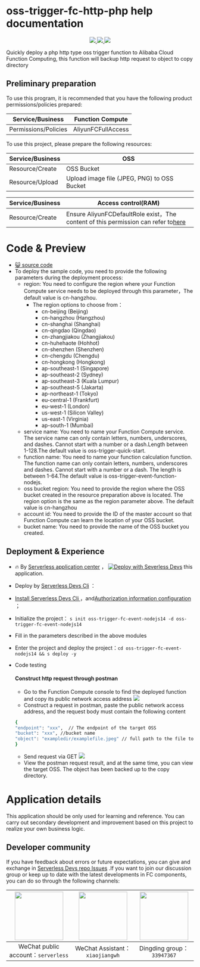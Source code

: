 # oss-trigger-fc-http-php help documentation

<p align="center" class="flex justify-center">
    <a href="https://www.serverless-devs.com" class="ml-1">
    <img src="http://editor.devsapp.cn/icon?package=oss-trigger-fc-http-php&type=packageType">
  </a>
  <a href="http://www.devsapp.cn/details.html?name=oss-trigger-fc-http-php" class="ml-1">
    <img src="http://editor.devsapp.cn/icon?package=oss-trigger-fc-http-php&type=packageVersion">
  </a>
  <a href="http://www.devsapp.cn/details.html?name=oss-trigger-fc-http-php" class="ml-1">
    <img src="http://editor.devsapp.cn/icon?package=oss-trigger-fc-http-php&type=packageDownload">
  </a>
</p>

<description>

Quickly deploy a php http type oss trigger function to Alibaba Cloud Function Computing, this function will backup http request to object to copy directory

</description>

## Preliminary preparation 
To use this program, it is recommended that you have the following product permissions/policies prepared:

| Service/Business | Function Compute   |
| --- |--------------------|
| Permissions/Policies | AliyunFCFullAccess |

To use this project, please prepare the following resources:

| Service/Business | OSS                                         |
|------------------|---------------------------------------------|
| Resource/Create  | OSS Bucket                                  |
| Resource/Upload  | Upload image file (JPEG, PNG) to OSS Bucket |

| Service/Business | Access control(RAM) |
| -- |  --- |
| Resource/Create | Ensure AliyunFCDefaultRole exist，The content of this permission can refer to[here](https://help.aliyun.com/document_detail/181589.html) |


<codepre id="codepre">

# Code & Preview

- [ :smiley_cat: source code](https://github.com/devsapp/start-fc/blob/main/event-function/oss-trigger-fc-event-nodejs14)
- To deploy the sample code, you need to provide the following parameters during the deployment process:
  - region: You need to configure the region where your Function Compute service needs to be deployed through this parameter，The default value is cn-hangzhou.
    - The region options to choose from：
      - cn-beijing (Beijing)
      - cn-hangzhou (Hangzhou)
      - cn-shanghai (Shanghai)
      - cn-qingdao (Qingdao)
      - cn-zhangjiakou (Zhangjiakou)
      - cn-huhehaote (Hohhot)
      - cn-shenzhen (Shenzhen)
      - cn-chengdu (Chengdu)
      - cn-hongkong (Hongkong)
      - ap-southeast-1 (Singapore)
      - ap-southeast-2 (Sydney)
      - ap-southeast-3 (Kuala Lumpur)
      - ap-southeast-5 (Jakarta)
      - ap-northeast-1 (Tokyo)
      - eu-central-1 (Frankfurt)
      - eu-west-1 (London)
      - us-west-1 (Silicon Valley)
      - us-east-1 (Virginia)
      - ap-south-1 (Mumbai)
  - service name: You need to name your Function Compute service. The service name can only contain letters, numbers, underscores, and dashes. Cannot start with a number or a dash.Length between 1-128.The default value is oss-trigger-quick-start.
  - function name: You need to name your function calculation function. The function name can only contain letters, numbers, underscores and dashes. Cannot start with a number or a dash. The length is between 1-64.The default value is oss-trigger-event-function-nodejs.
  - oss bucket region:  You need to provide the region where the OSS bucket created in the resource preparation above is located. The region option is the same as the region parameter above. The default value is cn-hangzhou
  - account id: You need to provide the ID of the master account so that Function Compute can learn the location of your OSS bucket.
  - bucket name: You need to provide the name of the OSS bucket you created.

</codepre>

<deploy>

## Deployment & Experience

<appcenter>

-  :fire:  By [Serverless application center](https://fcnext.console.aliyun.com/applications/create?template=oss-trigger-fc-http-php) ，
   [![Deploy with Severless Devs](https://img.alicdn.com/imgextra/i1/O1CN01w5RFbX1v45s8TIXPz_!!6000000006118-55-tps-95-28.svg)](https://fcnext.console.aliyun.com/applications/create?template=oss-trigger-fc-http-php)  this application.

</appcenter>

-  Deploy by [Serverless Devs Cli](https://www.serverless-devs.com/serverless-devs/install) ：
  - [Install Serverless Devs Cli ](https://www.serverless-devs.com/serverless-devs/install) ，and[Authorization information configuration](https://www.serverless-devs.com/fc/config) ；
  - Initialize the project： `s init oss-trigger-fc-event-nodejs14 -d oss-trigger-fc-event-nodejs14`
  - Fill in the parameters described in the above modules
  - Enter the project and deploy the project：`cd oss-trigger-fc-event-nodejs14 && s deploy -y`

- Code testing
  #### Construct http request through postman
    - Go to the Function Compute console to find the deployed function and copy its public network access address
      ![](https://img.alicdn.com/imgextra/i1/O1CN01R7fWRr1xDN9b6e0fa_!!6000000006409-0-tps-2047-607.jpg)
    - Construct a request in postman, paste the public network access address, and the request body must contain the following content
    ```bash
    {
    "endpoint": "xxx",  // The endpoint of the target OSS
    "bucket": "xxx", //bucket name
    "object": "exampledir/examplefile.jpeg" // full path to the file to be manipulated
    }
  ```
  - Send request via GET
  ![](https://img.alicdn.com/imgextra/i2/O1CN01yVwHJr26EaksATfmO_!!6000000007630-0-tps-1706-776.jpg)
  - View the postman request result, and at the same time, you can view the target OSS. The object has been backed up to the copy directory.

  
    

</deploy>

<appdetail id="flushContent">


# Application details



This application should be only used for learning and reference. You can carry out secondary development and improvement based on this project to realize your own business logic.



</appdetail>

<devgroup>

## Developer community

If you have feedback about errors or future expectations, you can give and exchange in  [Serverless Devs repo Issues](https://github.com/serverless-devs/serverless-devs/issues) .If you want to join our discussion group or keep up to date with the latest developments in FC components, you can do so through the following channels:

<p align="center">

| <img src="https://serverless-article-picture.oss-cn-hangzhou.aliyuncs.com/1635407298906_20211028074819117230.png" width="130px" > | <img src="https://serverless-article-picture.oss-cn-hangzhou.aliyuncs.com/1635407044136_20211028074404326599.png" width="130px" > | <img src="https://serverless-article-picture.oss-cn-hangzhou.aliyuncs.com/1635407252200_20211028074732517533.png" width="130px" > |
|--- | --- | --- |
| <center>WeChat public account：`serverless`</center> | <center>WeChat Assistant：`xiaojiangwh`</center> | <center>Dingding group：`33947367`</center> | 

</p>

</devgroup>